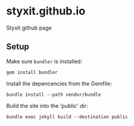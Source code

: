 # styxit.github.io

Styxit github page


## Setup
Make sure `bundler` is installed:
```
gem install bundler
```

Install the depencencies from the Gemfile:
```
bundle install --path vendor/bundle
```

Build the site into the 'public' dir:
```
bundle exec jekyll build --destination public
```
